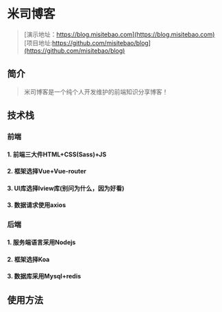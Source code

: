 <!--
 * @LastEditors: misitebao
 * @Description: 请添加文档头注释！！！
--> 
# 米司博客
> [演示地址：https://blog.misitebao.com](https://blog.misitebao.com)  
[项目地址:https://github.com/misitebao/blog](https://github.com/misitebao/blog)

## 简介
> 米司博客是一个纯个人开发维护的前端知识分享博客！

## 技术栈

### 前端
#### 1. 前端三大件HTML+CSS(Sass)+JS
#### 2. 框架选择Vue+Vue-router
#### 3. UI库选择Iview库(别问为什么，因为好看)
#### 3. 数据请求使用axios

### 后端
#### 1. 服务端语言采用Nodejs
#### 2. 框架选择Koa
#### 3. 数据库采用Mysql+redis

## 使用方法

